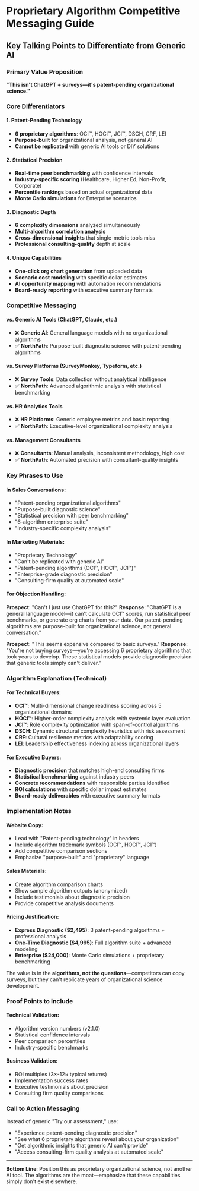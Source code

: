 # Proprietary Algorithm Competitive Messaging Guide

## Key Talking Points to Differentiate from Generic AI

### Primary Value Proposition
**"This isn't ChatGPT + surveys—it's patent-pending organizational science."**

### Core Differentiators

#### 1. Patent-Pending Technology
- **6 proprietary algorithms**: OCI™, HOCI™, JCI™, DSCH, CRF, LEI
- **Purpose-built** for organizational analysis, not general AI
- **Cannot be replicated** with generic AI tools or DIY solutions

#### 2. Statistical Precision
- **Real-time peer benchmarking** with confidence intervals  
- **Industry-specific scoring** (Healthcare, Higher Ed, Non-Profit, Corporate)
- **Percentile rankings** based on actual organizational data
- **Monte Carlo simulations** for Enterprise scenarios

#### 3. Diagnostic Depth
- **6 complexity dimensions** analyzed simultaneously
- **Multi-algorithm correlation analysis** 
- **Cross-dimensional insights** that single-metric tools miss
- **Professional consulting-quality** depth at scale

#### 4. Unique Capabilities
- **One-click org chart generation** from uploaded data
- **Scenario cost modeling** with specific dollar estimates
- **AI opportunity mapping** with automation recommendations
- **Board-ready reporting** with executive summary formats

### Competitive Messaging

#### vs. Generic AI Tools (ChatGPT, Claude, etc.)
- ❌ **Generic AI**: General language models with no organizational algorithms
- ✅ **NorthPath**: Purpose-built diagnostic science with patent-pending algorithms

#### vs. Survey Platforms (SurveyMonkey, Typeform, etc.)  
- ❌ **Survey Tools**: Data collection without analytical intelligence
- ✅ **NorthPath**: Advanced algorithmic analysis with statistical benchmarking

#### vs. HR Analytics Tools
- ❌ **HR Platforms**: Generic employee metrics and basic reporting
- ✅ **NorthPath**: Executive-level organizational complexity analysis

#### vs. Management Consultants
- ❌ **Consultants**: Manual analysis, inconsistent methodology, high cost
- ✅ **NorthPath**: Automated precision with consultant-quality insights

### Key Phrases to Use

#### In Sales Conversations:
- "Patent-pending organizational algorithms"
- "Purpose-built diagnostic science"
- "Statistical precision with peer benchmarking"
- "6-algorithm enterprise suite"
- "Industry-specific complexity analysis"

#### In Marketing Materials:
- "Proprietary Technology"
- "Can't be replicated with generic AI"
- "Patent-pending algorithms (OCI™, HOCI™, JCI™)"
- "Enterprise-grade diagnostic precision"
- "Consulting-firm quality at automated scale"

#### For Objection Handling:
**Prospect**: "Can't I just use ChatGPT for this?"
**Response**: "ChatGPT is a general language model—it can't calculate OCI™ scores, run statistical peer benchmarks, or generate org charts from your data. Our patent-pending algorithms are purpose-built for organizational science, not general conversation."

**Prospect**: "This seems expensive compared to basic surveys."
**Response**: "You're not buying surveys—you're accessing 6 proprietary algorithms that took years to develop. These statistical models provide diagnostic precision that generic tools simply can't deliver."

### Algorithm Explanation (Technical)

#### For Technical Buyers:
- **OCI™**: Multi-dimensional change readiness scoring across 5 organizational domains
- **HOCI™**: Higher-order complexity analysis with systemic layer evaluation  
- **JCI™**: Role complexity optimization with span-of-control algorithms
- **DSCH**: Dynamic structural complexity heuristics with risk assessment
- **CRF**: Cultural resilience metrics with adaptability scoring
- **LEI**: Leadership effectiveness indexing across organizational layers

#### For Executive Buyers:
- **Diagnostic precision** that matches high-end consulting firms
- **Statistical benchmarking** against industry peers
- **Concrete recommendations** with responsible parties identified
- **ROI calculations** with specific dollar impact estimates
- **Board-ready deliverables** with executive summary formats

### Implementation Notes

#### Website Copy:
- Lead with "Patent-pending technology" in headers
- Include algorithm trademark symbols (OCI™, HOCI™, JCI™)
- Add competitive comparison sections
- Emphasize "purpose-built" and "proprietary" language

#### Sales Materials:
- Create algorithm comparison charts
- Show sample algorithm outputs (anonymized)
- Include testimonials about diagnostic precision
- Provide competitive analysis documents

#### Pricing Justification:
- **Express Diagnostic ($2,495)**: 3 patent-pending algorithms + professional analysis
- **One-Time Diagnostic ($4,995)**: Full algorithm suite + advanced modeling
- **Enterprise ($24,000)**: Monte Carlo simulations + proprietary benchmarking

The value is in the **algorithms, not the questions**—competitors can copy surveys, but they can't replicate years of organizational science development.

### Proof Points to Include

#### Technical Validation:
- Algorithm version numbers (v2.1.0)
- Statistical confidence intervals
- Peer comparison percentiles  
- Industry-specific benchmarks

#### Business Validation:
- ROI multiples (3×-12× typical returns)
- Implementation success rates
- Executive testimonials about precision
- Consulting firm quality comparisons

### Call to Action Messaging

Instead of generic "Try our assessment," use:
- "Experience patent-pending diagnostic precision"
- "See what 6 proprietary algorithms reveal about your organization"  
- "Get algorithmic insights that generic AI can't provide"
- "Access consulting-firm quality analysis at automated scale"

---

**Bottom Line**: Position this as proprietary organizational science, not another AI tool. The algorithms are the moat—emphasize that these capabilities simply don't exist elsewhere.
